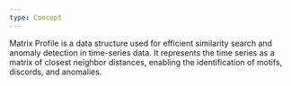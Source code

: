 ```yaml
---
type: Concept
---
```


Matrix Profile is a data structure used for efficient similarity search and anomaly detection in time-series data. It represents the time series as a matrix of closest neighbor distances, enabling the identification of motifs, discords, and anomalies.